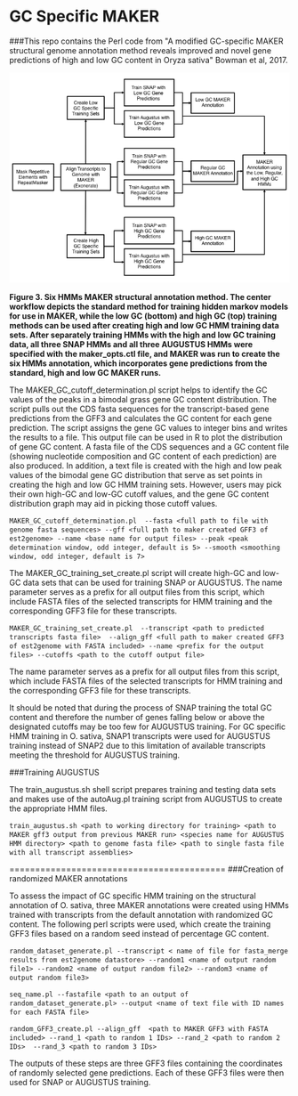 # GC Specific MAKER
###This repo contains the Perl code from "A modified GC-specific MAKER structural genome annotation method reveals improved and novel gene predictions of high and low GC content in Oryza sativa" Bowman et al, 2017.

![GC MAKER](https://github.com/Childs-Lab/GC_specific_MAKER/blob/master/gc_paper_figure_3.png "GC Specific MAKER")

**Figure 3. Six HMMs MAKER structural annotation method. The center workflow depicts the standard method for training hidden markov models for use in MAKER, while the low GC (bottom) and high GC (top) training methods can be used after creating high and low GC HMM training data sets. After separately training HMMs with the high and low GC training data, all three SNAP HMMs and all three AUGUSTUS HMMs were specified with the maker_opts.ctl file, and MAKER was run to create the six HMMs annotation, which incorporates gene predictions from the standard, high and low GC MAKER runs.**

The MAKER_GC_cutoff_determination.pl script helps to identify the GC values of the peaks in a bimodal grass gene GC content distribution. The script pulls out the CDS fasta sequences for the transcript-based gene predictions from the GFF3 and calculates the GC content for each gene prediction.  The script assigns the gene GC values to integer bins and writes the results to a file. This output file can be used in R to plot the distribution of gene GC content. A fasta file of the CDS sequences and a GC content file (showing nucleotide composition and GC content of each prediction) are also produced. In addition, a text file is created with the high and low peak values of the bimodal gene GC distribution that serve as set points in creating the high and low GC HMM training sets. However, users may pick their own high-GC and low-GC cutoff values, and the gene GC content distribution graph may aid in picking those cutoff values.

```
MAKER_GC_cutoff_determination.pl  --fasta <full path to file with genome fasta sequences> --gff <full path to maker created GFF3 of est2genome> --name <base name for output files> --peak <peak determination window, odd integer, default is 5> --smooth <smoothing window, odd integer, default is 7>
```
The MAKER_GC_training_set_create.pl script will create high-GC and low-GC data sets that can be used for training SNAP or AUGUSTUS. The name parameter serves as a prefix for all output files from this script, which include FASTA files of the selected transcripts for HMM training and the corresponding GFF3 file for these transcripts. 

```
MAKER_GC_training_set_create.pl  --transcript <path to predicted transcripts fasta file>  --align_gff <full path to maker created GFF3 of est2genome with FASTA included> --name <prefix for the output files> --cutoffs <path to the cutoff output file>
```
The name parameter serves as a prefix for all output files from this script, which include FASTA files of the selected transcripts for HMM training and the corresponding GFF3 file for these transcripts. 

It should be noted that during the process of SNAP training the total GC content and therefore the number of genes falling below or above the designated cutoffs may be too few for AUGUSTUS training. For GC specific HMM training in O. sativa, SNAP1 transcripts were used for AUGUSTUS training instead of SNAP2 due to this limitation of available transcripts meeting the threshold for AUGUSTUS training. 

###Training AUGUSTUS 

The train_augustus.sh shell script prepares training and testing data sets and makes use of the autoAug.pl training script from AUGUSTUS to create the appropriate HMM files.  

```
train_augustus.sh <path to working directory for training> <path to MAKER gff3 output from previous MAKER run> <species name for AUGUSTUS HMM directory> <path to genome fasta file> <path to single fasta file with all transcript assemblies>
```

==========================================
###Creation of randomized MAKER annotations

To assess the impact of GC specific HMM training on the structural annotation of O. sativa, three MAKER annotations were created using HMMs trained with transcripts from the default annotation with randomized GC content. The following perl scripts were used, which create the training GFF3 files based on a random seed instead of percentage GC content. 

```
random_dataset_generate.pl --transcript < name of file for fasta_merge results from est2genome datastore> --random1 <name of output random file1> --random2 <name of output random file2> --random3 <name of output random file3>
```
```
seq_name.pl --fastafile <path to an output of random_dataset_generate.pl> --output <name of text file with ID names for each FASTA file>
```
```
random_GFF3_create.pl --align_gff  <path to MAKER GFF3 with FASTA included> --rand_1 <path to random 1 IDs> --rand_2 <path to random 2 IDs>  --rand_3 <path to random 3 IDs>
```
The outputs of these steps are three GFF3 files containing the coordinates of randomly selected gene predictions. Each of these GFF3 files were then used for SNAP or AUGUSTUS training. 








